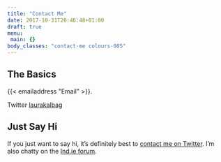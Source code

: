 ```yaml
---
title: "Contact Me"
date: 2017-10-31T20:46:48+01:00
draft: true
menu:
 main: {}
body_classes: "contact-me colours-005"
---
```


## The Basics

{{< emailaddress "Email" >}}.

Twitter [laurakalbag](http://twitter.com/laurakalbag "Laura Kalbag on Twitter")

## Just Say Hi

If you just want to say hi, it’s definitely best to [contact me on Twitter](http://twitter.com/laurakalbag "Laura Kalbag on Twitter"). I’m also chatty on the [Ind.ie forum](https://forum.ind.ie).